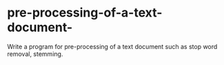 # pre-processing-of-a-text-document-
Write a program for pre-processing of a text document such as stop word removal, stemming.
